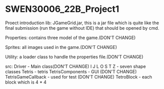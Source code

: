# SWEN30006_22B_Project1

Proect introduction
lib: JGameGrid.jar, this is a jar file which is quite like the final submission (run the game without IDE) that should be opened by cmd.

Properties: contains three model of the game.(DON'T CHANGE)

Sprites: all images used in the game.(DON'T CHANGE)

Utility: a loader class to handle the properties file.(DON'T CHANGE)

src: Driver - Main class(DON'T CHANGE)
     I J L O S T Z - seven shape classes
     Tetris - tetris
     TetrisComponents - GUI (DON'T CHANGE)
     TetrisGameCallback - used for test (DON'T CHANGE)
     TetroBlock - each block which is 4 * 4 
